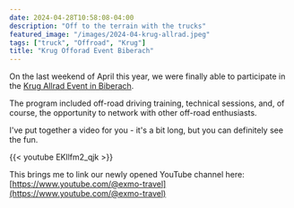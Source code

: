 ```yaml
---
date: 2024-04-28T10:58:08-04:00
description: "Off to the terrain with the trucks"
featured_image: "/images/2024-04-krug-allrad.jpeg"
tags: ["truck", "Offroad", "Krug"]
title: "Krug Offorad Event Biberach"
---
```


On the last weekend of April this year, we were finally able to participate in the [Krug Allrad Event in Biberach](https://krugxp.com/offroadweekends2024).

The program included off-road driving training, technical sessions, and, of course, the opportunity to network with other off-road enthusiasts.

I've put together a video for you - it's a bit long, but you can definitely see the fun.

{{< youtube EKllfm2_qjk >}}

This brings me to link our newly opened YouTube channel here: [https://www.youtube.com/@exmo-travel](https://www.youtube.com/@exmo-travel)

